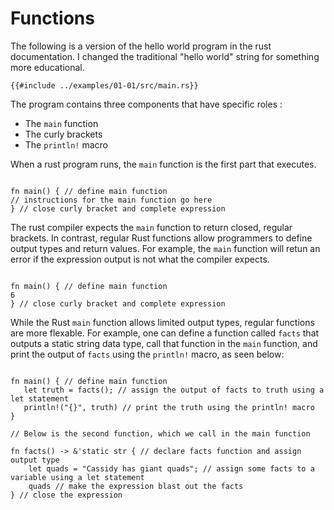 # Functions

The following is a version of the hello world program in the rust documentation. I changed the traditional "hello world" string for something more educational.

```rust,editable
{{#include ../examples/01-01/src/main.rs}}
```

The program contains three components that have specific roles :

- The `main` function
- The curly brackets
- The `println!` macro

When a rust program runs, the `main` function is the first part that executes.

```rust,editable

fn main() { // define main function 
// instructions for the main function go here
} // close curly bracket and complete expression

```

The rust compiler expects the `main` function to return closed, regular brackets. In contrast, regular Rust functions allow programmers to define output types and return values. For example, the `main` function will retun an error if the expression output is not what the compiler expects.

```rust,editable

fn main() { // define main function 
6
} // close curly bracket and complete expression

```

While the Rust `main` function allows limited output types, regular functions are more flexable. For example, one can define a function called `facts` that outputs a static string data type, call that function in the `main` function, and print the output of `facts` using the `println!` macro, as seen below:

```rust,editable

fn main() { // define main function 
   let truth = facts(); // assign the output of facts to truth using a let statement
   println!("{}", truth) // print the truth using the println! macro
}

// Below is the second function, which we call in the main function

fn facts() -> &'static str { // declare facts function and assign output type
    let quads = "Cassidy has giant quads"; // assign some facts to a variable using a let statement
    quads // make the expression blast out the facts
} // close the expression

```
